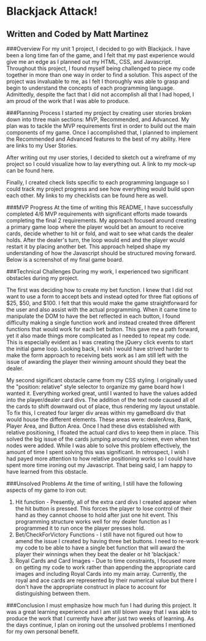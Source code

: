 # Blackjack Attack!
## Written and Coded by Matt Martinez
###Overview
For my unit 1 project, I decided to go with Blackjack. I have been a long time fan of the game, and I felt that my past experience would give me an edge as I planned out my HTML, CSS, and Javascript. Throughout this project, I found myself being challenged to piece my code together in more than one way in order to find a solution. This aspect of the project was invaluable to me, as I felt I thoroughly was able to grasp and begin to understand the concepts of each programming language. Admittedly, despite the fact that I did not accomplish all that I had hoped, I am proud of the work that I was able to produce.

###Planning Process
I started my project by creating user stories broken down into three main sections: MVP, Recommended, and Advanced. My plan was to tackle the MVP requirements first in order to build out the main components of my game. Once I accomplished that, I planned to implement the Recommended and Advanced features to the best of my ability. Here are links to my User Stories.

After writing out my user stories, I decided to sketch out a wireframe of my project so I could visualize how to lay everything out. A link to my mock-up can be found here.

Finally, I created check lists specific to each programming language so I could track my project progress and see how everything would build upon each other. My links to my checklists can be found here as well.

###MVP Progress
At the time of writing this README, I have successfully completed 4/6 MVP requirements with significant efforts made towards completing the final 2 requirements. My approach focused around creating a primary game loop where the player would bet an amount to receive cards, decide whether to hit or fold, and wait to see what cards the dealer holds. After the dealer's turn, the loop would end and the player would restart it by placing another bet. This approach helped shape my understanding of how the Javascript should be structured moving forward. Below is a screenshot of my final game board.


###Technical Challenges
During my work, I experienced two significant obstacles during my project.

The first was deciding how to create my bet function. I knew that I did not want to use a form to accept bets and instead opted for three flat options of $25, $50, and $100. I felt that this would make the game straightforward for the user and also assist with the actual programming. When it came time to manipulate the DOM to have the bet reflected in each button, I found difficulty making a single function work and instead created three different functions that would work for each bet button. This gave me a path forward, yet it also made things more complicated as I needed to repeat my code. This is especially evident as I was creating the jQuery click events to start the initial game loop. Looking back, I wish I would have strived harder to make the form approach to receiving bets work as I am still left with the issue of awarding the player their winning amount should they beat the dealer.

My second significant obstacle came from my CSS styling. I originally used the "position: relative" style selector to organize my game board how I wanted it. Everything worked great, until I wanted to have the values added into the player/dealer card divs. The addition of the text node caused all of the cards to shift downward out of place, thus rendering my layout unstable. To fix this, I created four larger div areas within my gameBoard div that would house the different elements. These areas were: dealerArea, Bank, Player Area, and Button Area. Once I had these divs established with relative positioning, I floated the actual card divs to keep them in place. This solved the big issue of the cards jumping around my screen, even when text nodes were added. While I was able to solve this problem effectively, the amount of time I spent solving this was significant. In retrospect, I wish I had payed more attention to how relative positioning works so I could have spent more time ironing out my Javascript. That being said, I am happy to have learned from this obstacle.

###Unsolved Problems
At the time of writing, I still have the following aspects of my game to iron out:
1) Hit function - Presently, all of the extra card divs I created appear when the hit button is pressed. This forces the player to lose control of their hand as they cannot choose to hold after just one hit event. This programming structure works well for my dealer function as I programmed it to run once the player presses hold.
2) Bet/CheckForVictory Functions - I still have not figured out how to amend the issue I created by having three bet buttons. I need to re-work my code to be able to have a single bet function that will award the player their winnings when they beat the dealer or hit 'blackjack.'
3) Royal Cards and Card Images - Due to time constraints, I focused more on getting my code to work rather than appending the appropriate card images and including Royal Cards into my main array. Currently, the royal and ace cards are represented by their numerical value but there I don't have the appropriate construct in place to account for distinguishing between them.

###Conclusion
I must emphasize how much fun I had during this project. It was a great learning experience and I am still blown away that I was able to produce the work that I currently have after just two weeks of learning. As the days continue, I plan on ironing out the unsolved problems I mentioned for my own personal benefit.
